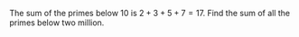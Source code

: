 The sum of the primes below $10$ is $2 + 3 + 5 + 7 = 17$.
Find the sum of all the primes below two million.